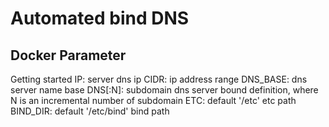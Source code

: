# Automated bind DNS

## Docker Parameter 
Getting started
IP: server dns ip
CIDR: ip address range
DNS_BASE: dns server name base
DNS[:N]: subdomain dns server bound definition, where N is an incremental number of subdomain
ETC: default '/etc' etc path
BIND_DIR: default '/etc/bind' bind path
